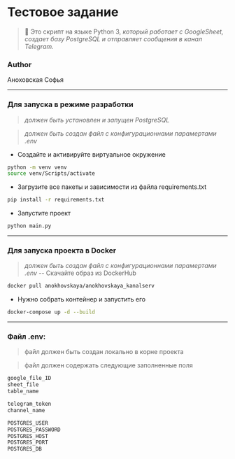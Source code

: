 # Тестовое задание
> :book: Это скрипт на языке Python 3, *который работает с GoogleSheet, создает базу PostgreSQL и отправляет сообщения в канал Telegram.*

### Author
Аноховская Софья
____
### Для запуска в режиме разработки
> *должен быть установлен и запyщен PostgreSQL*

> *должен быть создан файл с конфигурационнами парамертами .env*
- Создайте и активируйте виртуальное окружение
```bash
python -m venv venv
source venv/Scripts/activate
```
 - Загрузите все пакеты и зависимости из файла requirements.txt
```bash
pip install -r requirements.txt
```
- Запустите проект
```bash
python main.py
```
____
### Для запуска проекта в Docker
> *должен быть создан файл с конфигурационнами парамертами .env*
-- Скачайте образ из DockerHub
```bash
docker pull anokhovskaya/anokhovskaya_kanalserv
``` 
- Нужно собрать контейнер и запустить его
```bash
docker-compose up -d --build
```
____
### Файл .env:
> файл должен быть создан локально в корне проекта

> файл должен содержать следующие заполненные поля
```bash
google_file_ID
sheet_file
table_name

telegram_token
channel_name

POSTGRES_USER
POSTGRES_PASSWORD
POSTGRES_HOST
POSTGRES_PORT
POSTGRES_DB
```
